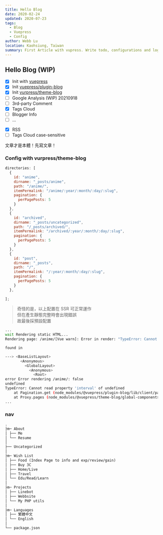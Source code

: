 ```yaml
---
title: Hello Blog
date: 2020-02-24
updated: 2020-07-23
tags:
  - Blog
  - Vuepress
  - Config
author: Webb Lu
location: Kaohsiung, Taiwan
summary: First Article with vupress. Write todo, configurations and logs.
---
```


## Hello Blog (WIP)

- [x] Init with [vuepress](https://vuepress.vuejs.org/)
- [x] Init [vuepress/plugin-blog](https://vuepress-plugin-blog.ulivz.com/)
- [x] Init [vurpress/theme-blog](https://vuepress-theme-blog.ulivz.com/)
- [ ] Google Analysis
  (WIP) 20210918
- [ ] 3rd-party Comment
- [x] Tags Cloud
- [ ] Blogger Info
- [ ] ...
+ [x] RSS
+ [ ] Tags Cloud case-sensitive

文章才是本體！先寫文章！

### Config with vurpress/theme-blog

```js
directories: [
  {
    id: "anime",
    dirname: "_posts/anime",
    path: "/anime/",
    itemPermalink: "/anime/:year/:month/:day/:slug",
    pagination: {
      perPagePosts: 5
    }
  },
  {
    id: "archived",
    dirname: "_posts/uncategorized",
    path: "/_posts/archived/",
    itemPermalink: "/archived/:year/:month/:day/:slug",
    pagination: {
      perPagePosts: 5
    }
  },
  {
    id: "post",
    dirname: "_posts",
    path: "/",
    itemPermalink: "/:year/:month/:day/:slug",
    pagination: {
      perPagePosts: 5
    }
  },
  
];
```

> 奇怪的是，以上配置在 SSR 可正常運作  
> 但在產生靜態完整時會出現錯誤  
> 故最後採預設配置

```bash
...
wait Rendering static HTML...
Rendering page: /anime/[Vue warn]: Error in render: "TypeError: Cannot read property 'interval' of undefined"

found in

---> <BaseListLayout>
       <Anonymous>
         <GlobalLayout>
           <Anonymous>
             <Root>
error Error rendering /anime/: false
undefined
TypeError: Cannot read property 'interval' of undefined
    at Pagination.get (node_modules/@vuepress/plugin-blog/lib/client/pagination.js:35:47)
    at Proxy.pages (node_modules/@vuepress/theme-blog/global-components/BaseListLayout.vue:96:30)
...
```



### nav

```md
.
├m─ About
│ ├── Me
│ └── Resume
│
├── Uncategorized
│
├m─ Wish List
│ ├── Food (Index Page to info and exp/review/gain)
│ ├── Buy 3C
│ ├── Home/Live
│ ├── Travel
│ └── Edu/Read/Learn
│
├m─ Projects
│ ├── Linebot
│ ├── Webbsite
│ └── My PHP utils
│
├m─ Languages
│ ├── 繁體中文
│ └── English
│
└── package.json
```
